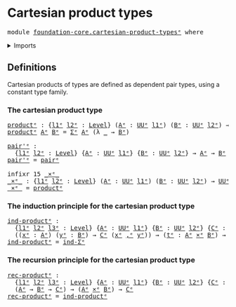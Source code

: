 # Cartesian product types

<pre class="Agda"><a id="36" class="Keyword">module</a> <a id="43" href="foundation-core.cartesian-product-types%25E1%25B5%2589.html" class="Module">foundation-core.cartesian-product-typesᵉ</a> <a id="84" class="Keyword">where</a>
</pre>
<details><summary>Imports</summary>

<pre class="Agda"><a id="140" class="Keyword">open</a> <a id="145" class="Keyword">import</a> <a id="152" href="foundation.dependent-pair-types%25E1%25B5%2589.html" class="Module">foundation.dependent-pair-typesᵉ</a>
<a id="185" class="Keyword">open</a> <a id="190" class="Keyword">import</a> <a id="197" href="foundation.universe-levels%25E1%25B5%2589.html" class="Module">foundation.universe-levelsᵉ</a>
</pre>
</details>

## Definitions

Cartesian products of types are defined as dependent pair types, using a
constant type family.

### The cartesian product type

<pre class="Agda"><a id="productᵉ"></a><a id="394" href="foundation-core.cartesian-product-types%25E1%25B5%2589.html#394" class="Function">productᵉ</a> <a id="403" class="Symbol">:</a> <a id="405" class="Symbol">{</a><a id="406" href="foundation-core.cartesian-product-types%25E1%25B5%2589.html#406" class="Bound">l1ᵉ</a> <a id="410" href="foundation-core.cartesian-product-types%25E1%25B5%2589.html#410" class="Bound">l2ᵉ</a> <a id="414" class="Symbol">:</a> <a id="416" href="Agda.Primitive.html#742" class="Postulate">Level</a><a id="421" class="Symbol">}</a> <a id="423" class="Symbol">(</a><a id="424" href="foundation-core.cartesian-product-types%25E1%25B5%2589.html#424" class="Bound">Aᵉ</a> <a id="427" class="Symbol">:</a> <a id="429" href="Agda.Primitive.html#429" class="Primitive">UUᵉ</a> <a id="433" href="foundation-core.cartesian-product-types%25E1%25B5%2589.html#406" class="Bound">l1ᵉ</a><a id="436" class="Symbol">)</a> <a id="438" class="Symbol">(</a><a id="439" href="foundation-core.cartesian-product-types%25E1%25B5%2589.html#439" class="Bound">Bᵉ</a> <a id="442" class="Symbol">:</a> <a id="444" href="Agda.Primitive.html#429" class="Primitive">UUᵉ</a> <a id="448" href="foundation-core.cartesian-product-types%25E1%25B5%2589.html#410" class="Bound">l2ᵉ</a><a id="451" class="Symbol">)</a> <a id="453" class="Symbol">→</a> <a id="455" href="Agda.Primitive.html#429" class="Primitive">UUᵉ</a> <a id="459" class="Symbol">(</a><a id="460" href="foundation-core.cartesian-product-types%25E1%25B5%2589.html#406" class="Bound">l1ᵉ</a> <a id="464" href="Agda.Primitive.html#961" class="Primitive Operator">⊔</a> <a id="466" href="foundation-core.cartesian-product-types%25E1%25B5%2589.html#410" class="Bound">l2ᵉ</a><a id="469" class="Symbol">)</a>
<a id="471" href="foundation-core.cartesian-product-types%25E1%25B5%2589.html#394" class="Function">productᵉ</a> <a id="480" href="foundation-core.cartesian-product-types%25E1%25B5%2589.html#480" class="Bound">Aᵉ</a> <a id="483" href="foundation-core.cartesian-product-types%25E1%25B5%2589.html#483" class="Bound">Bᵉ</a> <a id="486" class="Symbol">=</a> <a id="488" href="foundation.dependent-pair-types%25E1%25B5%2589.html#585" class="Record">Σᵉ</a> <a id="491" href="foundation-core.cartesian-product-types%25E1%25B5%2589.html#480" class="Bound">Aᵉ</a> <a id="494" class="Symbol">(λ</a> <a id="497" href="foundation-core.cartesian-product-types%25E1%25B5%2589.html#497" class="Bound">_</a> <a id="499" class="Symbol">→</a> <a id="501" href="foundation-core.cartesian-product-types%25E1%25B5%2589.html#483" class="Bound">Bᵉ</a><a id="503" class="Symbol">)</a>

<a id="pair&#39;ᵉ"></a><a id="506" href="foundation-core.cartesian-product-types%25E1%25B5%2589.html#506" class="Function">pair&#39;ᵉ</a> <a id="513" class="Symbol">:</a>
  <a id="517" class="Symbol">{</a><a id="518" href="foundation-core.cartesian-product-types%25E1%25B5%2589.html#518" class="Bound">l1ᵉ</a> <a id="522" href="foundation-core.cartesian-product-types%25E1%25B5%2589.html#522" class="Bound">l2ᵉ</a> <a id="526" class="Symbol">:</a> <a id="528" href="Agda.Primitive.html#742" class="Postulate">Level</a><a id="533" class="Symbol">}</a> <a id="535" class="Symbol">{</a><a id="536" href="foundation-core.cartesian-product-types%25E1%25B5%2589.html#536" class="Bound">Aᵉ</a> <a id="539" class="Symbol">:</a> <a id="541" href="Agda.Primitive.html#429" class="Primitive">UUᵉ</a> <a id="545" href="foundation-core.cartesian-product-types%25E1%25B5%2589.html#518" class="Bound">l1ᵉ</a><a id="548" class="Symbol">}</a> <a id="550" class="Symbol">{</a><a id="551" href="foundation-core.cartesian-product-types%25E1%25B5%2589.html#551" class="Bound">Bᵉ</a> <a id="554" class="Symbol">:</a> <a id="556" href="Agda.Primitive.html#429" class="Primitive">UUᵉ</a> <a id="560" href="foundation-core.cartesian-product-types%25E1%25B5%2589.html#522" class="Bound">l2ᵉ</a><a id="563" class="Symbol">}</a> <a id="565" class="Symbol">→</a> <a id="567" href="foundation-core.cartesian-product-types%25E1%25B5%2589.html#536" class="Bound">Aᵉ</a> <a id="570" class="Symbol">→</a> <a id="572" href="foundation-core.cartesian-product-types%25E1%25B5%2589.html#551" class="Bound">Bᵉ</a> <a id="575" class="Symbol">→</a> <a id="577" href="foundation-core.cartesian-product-types%25E1%25B5%2589.html#394" class="Function">productᵉ</a> <a id="586" href="foundation-core.cartesian-product-types%25E1%25B5%2589.html#536" class="Bound">Aᵉ</a> <a id="589" href="foundation-core.cartesian-product-types%25E1%25B5%2589.html#551" class="Bound">Bᵉ</a>
<a id="592" href="foundation-core.cartesian-product-types%25E1%25B5%2589.html#506" class="Function">pair&#39;ᵉ</a> <a id="599" class="Symbol">=</a> <a id="601" href="foundation.dependent-pair-types%25E1%25B5%2589.html#679" class="InductiveConstructor">pairᵉ</a>

<a id="608" class="Keyword">infixr</a> <a id="615" class="Number">15</a> <a id="618" href="foundation-core.cartesian-product-types%25E1%25B5%2589.html#623" class="Function Operator">_×ᵉ_</a>
<a id="_×ᵉ_"></a><a id="623" href="foundation-core.cartesian-product-types%25E1%25B5%2589.html#623" class="Function Operator">_×ᵉ_</a> <a id="628" class="Symbol">:</a> <a id="630" class="Symbol">{</a><a id="631" href="foundation-core.cartesian-product-types%25E1%25B5%2589.html#631" class="Bound">l1ᵉ</a> <a id="635" href="foundation-core.cartesian-product-types%25E1%25B5%2589.html#635" class="Bound">l2ᵉ</a> <a id="639" class="Symbol">:</a> <a id="641" href="Agda.Primitive.html#742" class="Postulate">Level</a><a id="646" class="Symbol">}</a> <a id="648" class="Symbol">(</a><a id="649" href="foundation-core.cartesian-product-types%25E1%25B5%2589.html#649" class="Bound">Aᵉ</a> <a id="652" class="Symbol">:</a> <a id="654" href="Agda.Primitive.html#429" class="Primitive">UUᵉ</a> <a id="658" href="foundation-core.cartesian-product-types%25E1%25B5%2589.html#631" class="Bound">l1ᵉ</a><a id="661" class="Symbol">)</a> <a id="663" class="Symbol">(</a><a id="664" href="foundation-core.cartesian-product-types%25E1%25B5%2589.html#664" class="Bound">Bᵉ</a> <a id="667" class="Symbol">:</a> <a id="669" href="Agda.Primitive.html#429" class="Primitive">UUᵉ</a> <a id="673" href="foundation-core.cartesian-product-types%25E1%25B5%2589.html#635" class="Bound">l2ᵉ</a><a id="676" class="Symbol">)</a> <a id="678" class="Symbol">→</a> <a id="680" href="Agda.Primitive.html#429" class="Primitive">UUᵉ</a> <a id="684" class="Symbol">(</a><a id="685" href="foundation-core.cartesian-product-types%25E1%25B5%2589.html#631" class="Bound">l1ᵉ</a> <a id="689" href="Agda.Primitive.html#961" class="Primitive Operator">⊔</a> <a id="691" href="foundation-core.cartesian-product-types%25E1%25B5%2589.html#635" class="Bound">l2ᵉ</a><a id="694" class="Symbol">)</a>
<a id="696" href="foundation-core.cartesian-product-types%25E1%25B5%2589.html#623" class="Function Operator">_×ᵉ_</a> <a id="701" class="Symbol">=</a> <a id="703" href="foundation-core.cartesian-product-types%25E1%25B5%2589.html#394" class="Function">productᵉ</a>
</pre>
### The induction principle for the cartesian product type

<pre class="Agda"><a id="ind-productᵉ"></a><a id="785" href="foundation-core.cartesian-product-types%25E1%25B5%2589.html#785" class="Function">ind-productᵉ</a> <a id="798" class="Symbol">:</a>
  <a id="802" class="Symbol">{</a><a id="803" href="foundation-core.cartesian-product-types%25E1%25B5%2589.html#803" class="Bound">l1ᵉ</a> <a id="807" href="foundation-core.cartesian-product-types%25E1%25B5%2589.html#807" class="Bound">l2ᵉ</a> <a id="811" href="foundation-core.cartesian-product-types%25E1%25B5%2589.html#811" class="Bound">l3ᵉ</a> <a id="815" class="Symbol">:</a> <a id="817" href="Agda.Primitive.html#742" class="Postulate">Level</a><a id="822" class="Symbol">}</a> <a id="824" class="Symbol">{</a><a id="825" href="foundation-core.cartesian-product-types%25E1%25B5%2589.html#825" class="Bound">Aᵉ</a> <a id="828" class="Symbol">:</a> <a id="830" href="Agda.Primitive.html#429" class="Primitive">UUᵉ</a> <a id="834" href="foundation-core.cartesian-product-types%25E1%25B5%2589.html#803" class="Bound">l1ᵉ</a><a id="837" class="Symbol">}</a> <a id="839" class="Symbol">{</a><a id="840" href="foundation-core.cartesian-product-types%25E1%25B5%2589.html#840" class="Bound">Bᵉ</a> <a id="843" class="Symbol">:</a> <a id="845" href="Agda.Primitive.html#429" class="Primitive">UUᵉ</a> <a id="849" href="foundation-core.cartesian-product-types%25E1%25B5%2589.html#807" class="Bound">l2ᵉ</a><a id="852" class="Symbol">}</a> <a id="854" class="Symbol">{</a><a id="855" href="foundation-core.cartesian-product-types%25E1%25B5%2589.html#855" class="Bound">Cᵉ</a> <a id="858" class="Symbol">:</a> <a id="860" href="foundation-core.cartesian-product-types%25E1%25B5%2589.html#825" class="Bound">Aᵉ</a> <a id="863" href="foundation-core.cartesian-product-types%25E1%25B5%2589.html#623" class="Function Operator">×ᵉ</a> <a id="866" href="foundation-core.cartesian-product-types%25E1%25B5%2589.html#840" class="Bound">Bᵉ</a> <a id="869" class="Symbol">→</a> <a id="871" href="Agda.Primitive.html#429" class="Primitive">UUᵉ</a> <a id="875" href="foundation-core.cartesian-product-types%25E1%25B5%2589.html#811" class="Bound">l3ᵉ</a><a id="878" class="Symbol">}</a> <a id="880" class="Symbol">→</a>
  <a id="884" class="Symbol">((</a><a id="886" href="foundation-core.cartesian-product-types%25E1%25B5%2589.html#886" class="Bound">xᵉ</a> <a id="889" class="Symbol">:</a> <a id="891" href="foundation-core.cartesian-product-types%25E1%25B5%2589.html#825" class="Bound">Aᵉ</a><a id="893" class="Symbol">)</a> <a id="895" class="Symbol">(</a><a id="896" href="foundation-core.cartesian-product-types%25E1%25B5%2589.html#896" class="Bound">yᵉ</a> <a id="899" class="Symbol">:</a> <a id="901" href="foundation-core.cartesian-product-types%25E1%25B5%2589.html#840" class="Bound">Bᵉ</a><a id="903" class="Symbol">)</a> <a id="905" class="Symbol">→</a> <a id="907" href="foundation-core.cartesian-product-types%25E1%25B5%2589.html#855" class="Bound">Cᵉ</a> <a id="910" class="Symbol">(</a><a id="911" href="foundation-core.cartesian-product-types%25E1%25B5%2589.html#886" class="Bound">xᵉ</a> <a id="914" href="foundation.dependent-pair-types%25E1%25B5%2589.html#788" class="InductiveConstructor Operator">,ᵉ</a> <a id="917" href="foundation-core.cartesian-product-types%25E1%25B5%2589.html#896" class="Bound">yᵉ</a><a id="919" class="Symbol">))</a> <a id="922" class="Symbol">→</a> <a id="924" class="Symbol">(</a><a id="925" href="foundation-core.cartesian-product-types%25E1%25B5%2589.html#925" class="Bound">tᵉ</a> <a id="928" class="Symbol">:</a> <a id="930" href="foundation-core.cartesian-product-types%25E1%25B5%2589.html#825" class="Bound">Aᵉ</a> <a id="933" href="foundation-core.cartesian-product-types%25E1%25B5%2589.html#623" class="Function Operator">×ᵉ</a> <a id="936" href="foundation-core.cartesian-product-types%25E1%25B5%2589.html#840" class="Bound">Bᵉ</a><a id="938" class="Symbol">)</a> <a id="940" class="Symbol">→</a> <a id="942" href="foundation-core.cartesian-product-types%25E1%25B5%2589.html#855" class="Bound">Cᵉ</a> <a id="945" href="foundation-core.cartesian-product-types%25E1%25B5%2589.html#925" class="Bound">tᵉ</a>
<a id="948" href="foundation-core.cartesian-product-types%25E1%25B5%2589.html#785" class="Function">ind-productᵉ</a> <a id="961" class="Symbol">=</a> <a id="963" href="foundation.dependent-pair-types%25E1%25B5%2589.html#880" class="Function">ind-Σᵉ</a>
</pre>
### The recursion principle for the cartesian product type

<pre class="Agda"><a id="rec-productᵉ"></a><a id="1043" href="foundation-core.cartesian-product-types%25E1%25B5%2589.html#1043" class="Function">rec-productᵉ</a> <a id="1056" class="Symbol">:</a>
  <a id="1060" class="Symbol">{</a><a id="1061" href="foundation-core.cartesian-product-types%25E1%25B5%2589.html#1061" class="Bound">l1ᵉ</a> <a id="1065" href="foundation-core.cartesian-product-types%25E1%25B5%2589.html#1065" class="Bound">l2ᵉ</a> <a id="1069" href="foundation-core.cartesian-product-types%25E1%25B5%2589.html#1069" class="Bound">l3ᵉ</a> <a id="1073" class="Symbol">:</a> <a id="1075" href="Agda.Primitive.html#742" class="Postulate">Level</a><a id="1080" class="Symbol">}</a> <a id="1082" class="Symbol">{</a><a id="1083" href="foundation-core.cartesian-product-types%25E1%25B5%2589.html#1083" class="Bound">Aᵉ</a> <a id="1086" class="Symbol">:</a> <a id="1088" href="Agda.Primitive.html#429" class="Primitive">UUᵉ</a> <a id="1092" href="foundation-core.cartesian-product-types%25E1%25B5%2589.html#1061" class="Bound">l1ᵉ</a><a id="1095" class="Symbol">}</a> <a id="1097" class="Symbol">{</a><a id="1098" href="foundation-core.cartesian-product-types%25E1%25B5%2589.html#1098" class="Bound">Bᵉ</a> <a id="1101" class="Symbol">:</a> <a id="1103" href="Agda.Primitive.html#429" class="Primitive">UUᵉ</a> <a id="1107" href="foundation-core.cartesian-product-types%25E1%25B5%2589.html#1065" class="Bound">l2ᵉ</a><a id="1110" class="Symbol">}</a> <a id="1112" class="Symbol">{</a><a id="1113" href="foundation-core.cartesian-product-types%25E1%25B5%2589.html#1113" class="Bound">Cᵉ</a> <a id="1116" class="Symbol">:</a> <a id="1118" href="Agda.Primitive.html#429" class="Primitive">UUᵉ</a> <a id="1122" href="foundation-core.cartesian-product-types%25E1%25B5%2589.html#1069" class="Bound">l3ᵉ</a><a id="1125" class="Symbol">}</a> <a id="1127" class="Symbol">→</a>
  <a id="1131" class="Symbol">(</a><a id="1132" href="foundation-core.cartesian-product-types%25E1%25B5%2589.html#1083" class="Bound">Aᵉ</a> <a id="1135" class="Symbol">→</a> <a id="1137" href="foundation-core.cartesian-product-types%25E1%25B5%2589.html#1098" class="Bound">Bᵉ</a> <a id="1140" class="Symbol">→</a> <a id="1142" href="foundation-core.cartesian-product-types%25E1%25B5%2589.html#1113" class="Bound">Cᵉ</a><a id="1144" class="Symbol">)</a> <a id="1146" class="Symbol">→</a> <a id="1148" class="Symbol">(</a><a id="1149" href="foundation-core.cartesian-product-types%25E1%25B5%2589.html#1083" class="Bound">Aᵉ</a> <a id="1152" href="foundation-core.cartesian-product-types%25E1%25B5%2589.html#623" class="Function Operator">×ᵉ</a> <a id="1155" href="foundation-core.cartesian-product-types%25E1%25B5%2589.html#1098" class="Bound">Bᵉ</a><a id="1157" class="Symbol">)</a> <a id="1159" class="Symbol">→</a> <a id="1161" href="foundation-core.cartesian-product-types%25E1%25B5%2589.html#1113" class="Bound">Cᵉ</a>
<a id="1164" href="foundation-core.cartesian-product-types%25E1%25B5%2589.html#1043" class="Function">rec-productᵉ</a> <a id="1177" class="Symbol">=</a> <a id="1179" href="foundation-core.cartesian-product-types%25E1%25B5%2589.html#785" class="Function">ind-productᵉ</a>
</pre>